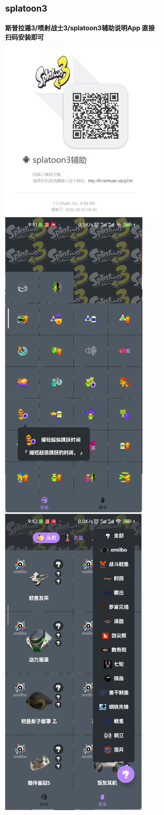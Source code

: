# splatoon3
## 斯普拉遁3/喷射战士3/splatoon3辅助说明App 直接扫码安装即可
![下载二维码](/qr2.jpg)<br />
![下载二维码](/img_3.jpg)
![下载二维码](/img_4.jpg)
